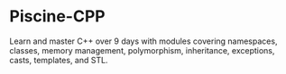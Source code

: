 # Piscine-CPP
Learn and master C++ over 9 days with modules covering namespaces, classes, memory management, polymorphism, inheritance, exceptions, casts, templates, and STL.

